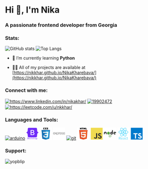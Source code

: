 <h1 align="left">Hi 👋, I'm Nika</h1>
<h3 align="left">A passionate frontend developer from Georgia</h3>

<h3 align="left">Stats:</h3>

![GitHub stats](https://github-readme-stats.vercel.app/api?username=nikkhar&show_icons=true&theme=ambient_gradient)
![Top Langs](https://github-readme-stats.vercel.app/api/top-langs/?username=nikkhar&layout=medium&theme=ambient_gradient)

- 🌱 I’m currently learning **Python**

- 👨‍💻 All of my projects are available at [https://nikkhar.github.io/NikaKharebava/](https://nikkhar.github.io/NikaKharebava/)

<h3 align="left">Connect with me:</h3>
<p align="left">
<a href="https://linkedin.com/in/https://www.linkedin.com/in/nikakhar/" target="blank"><img align="center" src="https://raw.githubusercontent.com/rahuldkjain/github-profile-readme-generator/master/src/images/icons/Social/linked-in-alt.svg" alt="https://www.linkedin.com/in/nikakhar/" height="30" width="40" /></a>
<a href="https://stackoverflow.com/users/19902472" target="blank"><img align="center" src="https://raw.githubusercontent.com/rahuldkjain/github-profile-readme-generator/master/src/images/icons/Social/stack-overflow.svg" alt="19902472" height="30" width="40" /></a>
<a href="https://www.leetcode.com/https://leetcode.com/u/nkkhar/" target="blank"><img align="center" src="https://raw.githubusercontent.com/rahuldkjain/github-profile-readme-generator/master/src/images/icons/Social/leet-code.svg" alt="https://leetcode.com/u/nkkhar/" height="30" width="40" /></a>
</p>

<h3 align="left">Languages and Tools:</h3>
<p align="left"> <a href="https://www.arduino.cc/" target="_blank" rel="noreferrer"><img src="https://cdn.worldvectorlogo.com/logos/arduino-1.svg" alt="arduino" width="40" height="40"/></a> <a href="https://getbootstrap.com" target="_blank" rel="noreferrer"> <img src="https://raw.githubusercontent.com/devicons/devicon/master/icons/bootstrap/bootstrap-plain-wordmark.svg" alt="bootstrap" width="40" height="40"/></a> <a href="https://www.w3schools.com/css/" target="_blank" rel="noreferrer"><img src="https://raw.githubusercontent.com/devicons/devicon/master/icons/css3/css3-original-wordmark.svg" alt="css3" width="40" height="40"/></a> <a href="https://expressjs.com" target="_blank" rel="noreferrer"><img src="https://raw.githubusercontent.com/devicons/devicon/master/icons/express/express-original-wordmark.svg" alt="express" width="40" height="40"/></a> <a href="https://git-scm.com/" target="_blank" rel="noreferrer"><img src="https://www.vectorlogo.zone/logos/git-scm/git-scm-icon.svg" alt="git" width="40" height="40"/></a> <a href="https://www.w3.org/html/" target="_blank" rel="noreferrer"><img src="https://raw.githubusercontent.com/devicons/devicon/master/icons/html5/html5-original-wordmark.svg" alt="html5" width="40" height="40"/></a> <a href="https://developer.mozilla.org/en-US/docs/Web/JavaScript" target="_blank" rel="noreferrer"><img src="https://raw.githubusercontent.com/devicons/devicon/master/icons/javascript/javascript-original.svg" alt="javascript" width="40" height="40"/></a> <a href="https://nodejs.org" target="_blank" rel="noreferrer"><img src="https://raw.githubusercontent.com/devicons/devicon/master/icons/nodejs/nodejs-original-wordmark.svg" alt="nodejs" width="40" height="40"/></a> <a href="https://reactjs.org/" target="_blank" rel="noreferrer"><img src="https://raw.githubusercontent.com/devicons/devicon/master/icons/react/react-original-wordmark.svg" alt="react" width="40" height="40"/></a> <a href="https://www.typescriptlang.org/" target="_blank" rel="noreferrer"><img src="https://raw.githubusercontent.com/devicons/devicon/master/icons/typescript/typescript-original.svg" alt="typescript" width="40" height="40"/></a> </p>

<h3 align="left">Support:</h3>
<p><a href="https://ko-fi.com/yopblip"> <img align="left" src="https://cdn.ko-fi.com/cdn/kofi3.png?v=3" height="50" width="210" alt="yopblip" /></a></p><br><br>
